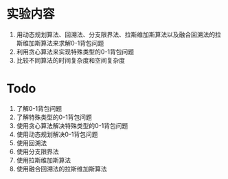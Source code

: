 # 实验内容
1. 用动态规划算法、回溯法、分支限界法、拉斯维加斯算法以及融合回溯法的拉斯维加斯算法来求解0-1背包问题
2. 利用贪心算法来实现特殊类型的0-1背包问题
3. 比较不同算法的时间复杂度和空间复杂度

# Todo
1. 了解0-1背包问题
2. 了解特殊类型的0-1背包问题
3. 使用贪心算法解决特殊类型的0-1背包问题
4. 使用动态规划解决0-1背包问题
5. 使用回溯法
6. 使用分支限界法
7. 使用拉斯维加斯算法
8. 使用融合回溯法的拉斯维加斯算法
